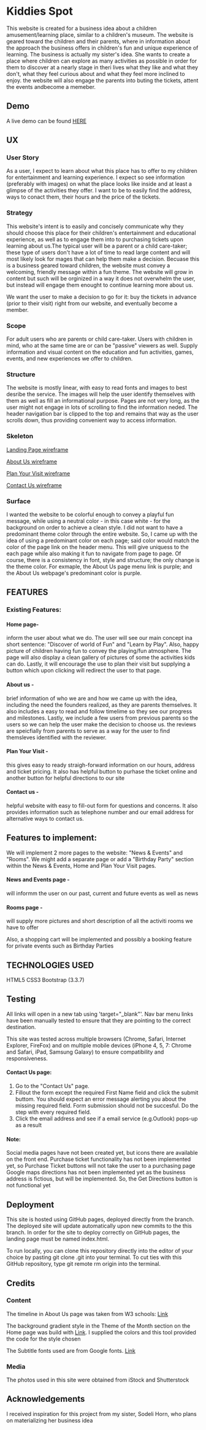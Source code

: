 # Kiddies Spot 

This website is created for a business idea about a children amusement/learning place, similar to a children's museum. The website is geared toward the children and their parents, where in information about the approach the business offers in children's fun and unique experience of learning. The business is actually my sister's idea. She wants to create a place where children can explore as many activities as possible in order for them to discover at a nearly stage in theri lives what they like and what they don't, what they feel curious about and what they feel more inclined to enjoy. the website will also engage the parents into buting the tickets, attent the events andbecome a memeber.

## Demo
A live demo can be found [HERE]()

## UX
### User Story 
As a user, I expect to learn about what this place has to offer to my children for entertainment and learning experience. I expect so see information (preferably with images) on what the place looks like inside and at least a glimpse of the activities they offer. I want to be to easily find the address, ways to conact them, their hours and the price of the tickets. 

### Strategy
This website's intent is to easily and concisely communicate why they should choose this place for their children's entertainment and educational experience, as well as to engage them into to purchasing tickets upon learning about us.The typical user will be a parent or a child care-taker; these type of users don't have a lot of time to read large content and will most likely look for mages that can help them make a decision. Becuase this is a business geared toward children, the website must convey a welcoming, friendly message within a fun theme. The website will grow in content but such will be orginized in a way it does not overwhelm the user, but instead will engage them enought to continue learning more about us.

We want the user to make a decision to go for it: buy the tickets in advance (prior to their visit) right from our website, and eventually become a member. 

### Scope
For adult users who are parents or child care-taker. Users with children in mind, who at the same time are or can be "passive" viewers as well. Supply information and visual content on the education and fun activities, games, events, and new experiences we offer to children. 


### Structure
The website is mostly linear, with easy to read fonts and images to best desribe the service. The images will help the user identify themselves with them as well as fill an informational purpose. 
Pages are not very long, as the user might not engage in lots of scrolling to find the information neded. The header navigation bar is clipped to the top and remains that way as the user scrolls down, thus providing convenient way to access information. 


### Skeleton

[Landing Page wireframe](https://github.com/EliBec/my-first-frontend-milestone-project/tree/remove-rooms-and-events-webpages/wireframe/LandingPage_Wireframe.pdf)

[About Us wireframe](https://github.com/EliBec/my-first-frontend-milestone-project/tree/remove-rooms-and-events-webpages/wireframe/AboutUs_Wireframe.pdf)

[Plan Your Visit wireframe](https://github.com/EliBec/my-first-frontend-milestone-project/tree/remove-rooms-and-events-webpages/wireframe/PlanYourVisit_Wireframe.pdf)

[Contact Us wireframe](https://github.com/EliBec/my-first-frontend-milestone-project/tree/remove-rooms-and-events-webpages/wireframe/ContactUs_Wireframe.pdf)

### Surface
I wanted the website to be colorful enough to convey a playful fun message, while using a neutral color - in this case white - for the background on order to achieve a clean style. I did not want to have a predominant theme color through the entire website. So, I came up with the idea of using a predominant color on each page; said color would match the color of the page link on the header menu. This will give uniquess to the each page while also making it fun to navigate from page to page. Of course, there is a consistency in font, style and structure; the only change is the theme color. For exmaple, the About Us page menu link is purple; and the About Us webpage's predominant color is purple. 


## FEATURES

### Existing Features:

#### Home page-
inform the user about what we do. The user will see our main concept ina short sentence: "Discover of world of Fun" and "Learn by Play". Also, happy picture of children having fun to convey the playing/fun atmosphere. The page will also display a clean gallery of pictures of some the activities kids can do. Lastly, it will encourage the use to plan their visit but supplying a button which upon clicking will redirect the user to that page. 

#### About us - 
brief information of who we are and how we came up with the idea, including the need the founders realized, as they are parents themselves. It also includes a easy to read and follow timelime so they see our progress and milestones. Lastly, we include a few users from previous parents so the users so we can help the user make the decision to choose us. the reviews are speicfially from parents to serve as a way for the user to find themsleves identified with the reviewer. 

#### Plan Your Visit - 
this gives easy to ready straigh-forward information on our hours, address and ticket pricing. It also has helpful button to purhase the ticket online and another button for helpful directions to our site

#### Contact us - 
helpful website with easy to fill-out form for questions and concerns. It also provides information such as telephone number and our email address for alternative ways to contact us. 

## Features to implement:

We will implement 2 more pages to the website: "News & Events" and "Rooms". We might add a separate page or add a "Birthday Party" section within the News & Events, Home and Plan Your Visit pages.

#### News and Events page - 
will informm the user on our past, current and future events as well as news
#### Rooms page - 
will supply more pictures and short description of all the activiti rooms we have to offer 

Also, a shopping cart will be implemented and possibly a booking feature for private events such as Birthday Parties


## TECHNOLOGIES USED

HTML5 
CSS3
Bootstrap (3.3.7) 
 

## Testing

All links will open in a new tab using 'target="_blank"'. Nav bar menu links have been manually tested to ensure that they are pointing to the correct destination.

This site was tested across multiple browsers (Chrome, Safari, Internet Explorer, FireFox) and on multiple mobile devices (iPhone 4, 5, 7: Chrome and Safari, iPad, Samsung Galaxy) to ensure compatibility and responsiveness. 

#### Contact Us page:
1. Go to the "Contact Us" page. 
2. Fillout the form except the required First Name field and click the submit buttom. You should expect an error message alerting you about the missing required field. Form submission should not be succesful. Do the step with every required field. 
3. Click the email address and see if a email service (e.g.Outlook) pops-up as a result 

#### Note:
Social media pages have not been created yet, but icons there are available on the front end.
Purchase ticket functionality has not been implemented yet, so Purchase Ticket buttons will not take the user to a purchasing page 
Google maps directions has not been implemented yet as the business address is fictious, but will be implemented. So, the Get Directions button is not functional yet


## Deployment
This site is hosted using GitHub pages, deployed directly from the <remove-events-and-room-pages>  branch. The deployed site will update automatically upon new commits to the this branch. In order for the site to deploy correctly on GitHub pages, the landing page must be named index.html.

To run locally, you can clone this repository directly into the editor of your choice by pasting git clone .git into your terminal. To cut ties with this GitHub repository, type git remote rm origin into the terminal.


## Credits
### Content

The timeline in About Us page was taken from W3 schools: [Link](https://www.w3schools.com/howto/howto_css_timeline.asp)

The background gradient style in the Theme of the Month section on the Home page was build with 
[Link](https://cssgradient.io/gradient-backgrounds/). I supplied the colors and this tool provided the code for the style chosen

The Subtitle fonts used are from Google fonts. [Link](https://fonts.googleapis.com)

### Media

The photos used in this site were obtained from iStock and Shutterstock
 
## Acknowledgements
I received inspiration for this project from my sister, Sodeli Horn, who plans on materializing her business idea
